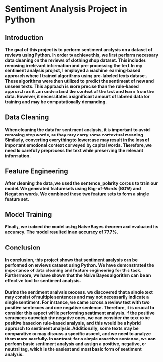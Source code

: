 # Sentiment Analysis Project in Python

### 

## Introduction

#### The goal of this project is to perform sentiment analysis on a dataset of reviews using Python. In order to achieve this, we first perform necessary data cleaning on the reviews of clothing shop dataset. This includes removing irrelevant information and pre-processing the text.In my sentiment analysis project, I employed a machine learning-based approach where I trained algorithms using pre-labeled texts dataset. These algorithms were then utilized to predict the sentiment of new and unseen texts. This approach is more precise than the rule-based approach as it can understand the context of the text and learn from the data. However, it necessitates a significant amount of labeled data for training and may be computationally demanding.

## Data Cleaning

#### When cleaning the data for sentiment analysis, it is important to avoid removing stop words, as they may carry some contextual meaning. Similarly, converting everything to lowercase may result in the loss of important emotional context conveyed by capital words. Therefore, we need to carefully preprocess the text while preserving the relevant information.

## Feature Engineering

#### After cleaning the data, we used the sentence_polarity corpus to train our model. We generated featuresets using Bag-of-Words (BOW) and Negation words. We combined these two feature sets to form a single feature set.

## Model Training

#### Finally, we trained the model using Naive Bayes theorem and evaluated its accuracy. The model resulted in an accuracy of 77.7%.

## Conclusion

#### In conclusion, this project shows that sentiment analysis can be performed on reviews dataset using Python. We have demonstrated the importance of data cleaning and feature engineering for this task. Furthermore, we have shown that the Naive Bayes algorithm can be an effective tool for sentiment analysis.
#### During the sentiment analysis process, we discovered that a single text may consist of multiple sentences and may not necessarily indicate a single sentiment. For instance, we came across a review text with two positive sentences and one negative sentence. Therefore, it is crucial to consider this aspect while performing sentiment analysis. If the positive sentences outweigh the negative ones, we can consider the text to be positive based on rule-based analysis, and this would be a hybrid approach to sentiment analysis. Additionally, some texts may be comparative or may discuss a specific aspect, and we need to analyze them more carefully. In contrast, for a simple assertive sentence, we can perform basic sentiment analysis and assign a positive, negative, or neutral tag, which is the easiest and most basic form of sentiment analysis.

